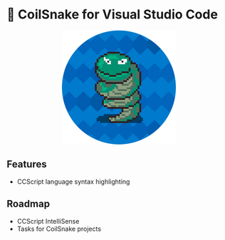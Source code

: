 # 🐍 CoilSnake for Visual Studio Code

<p align="center">
  <img alt="CoilSnake for Visual Studio Code icon" src="https://github.com/joelday/coilsnake-vscode/raw/main/images/icon.png">
</p>


## Features
- CCScript language syntax highlighting

## Roadmap
- CCScript IntelliSense
- Tasks for CoilSnake projects